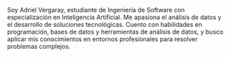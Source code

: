 Soy Adriel Vergaray, estudiante de Ingeniería de Software con especialización en Inteligencia Artificial. Me apasiona el análisis de datos y el desarrollo de soluciones tecnológicas. Cuento con habilidades en programación, bases de datos y herramientas de análisis de datos, y busco aplicar mis conocimientos en entornos profesionales para resolver problemas complejos.
